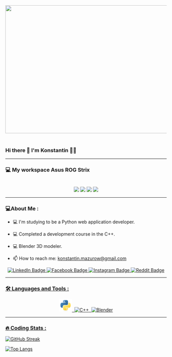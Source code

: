 <div align="center">
  <img src="https://img.freepik.com/premium-vector/coding-programmer-laptop-internet-work-concept-hand-drawn-hand-of-programmer-on-laptop-with-code-concept-sketch_160308-2737.jpg" width="600" height="400"/>
</div>

<div align="center"> 
   <img src="https://komarev.com/ghpvc/?username=KonstantinMazurow&style=for-the-badge&color=blue" alt=""/>
</div>
  
### Hi there 👋 I'm Konstantin 👨‍💻

---
### 💻 My workspace Asus ROG Strix<br/><br/>

<div align='center'>

  <img src="https://img.shields.io/badge/windows-%230078D6.svg?&style=for-the-badge&logo=windows&logoColor=white" />
  <img src="https://img.shields.io/badge/AMD%20-Ryzen%207%205800H-blue?style=for-the-badge&logo=AMD&logoColor=green" />
  <img src="https://img.shields.io/badge/RAM-16GB-%230071C5.svg?&style=for-the-badge&logoColor=white" />
  <img src="https://img.shields.io/badge/NVIDIA%20-RTX3050-success?style=for-the-badge&logo=nvidia&logoColor=white" />
</div>
 
---

### 💻About Me :
  
 - 💻 I'm studying to be a Python web application developer.

 - 💻 Completed a development course in the C++.
  
 - 💻 Blender 3D modeler.

 - :mailbox: How to reach me:  konstantin.mazurow@gmail.com
</div> 

<div align="center"> 
<a href="https://www.linkedin.com/in/konstantin-mazurow-626453137/"> <img src="https://img.shields.io/badge/LinkedIn-blue?style=for-the-badge&logo=linkedin&logoColor=white" alt="LinkedIn Badge"> 
<a href="https://www.facebook.com/mazurow.konstantin"> <img src="https://img.shields.io/badge/Facebook-1877F2?style=for-the-badge&logo=facebook&logoColor=white" alt="Facebook Badge">
<a href="https://www.instagram.com/mazurowkonstantin/"> <img src="https://img.shields.io/badge/Instagram-E4405F?style=for-the-badge&logo=instagram&logoColor=white" alt="Instagram Badge">
<a href="https://www.reddit.com/user/LazyGrodno"> <img src="https://img.shields.io/badge/Reddit-FF4500?style=for-the-badge&logo=reddit&logoColor=white" alt="Reddit Badge">

</div>  

---
  
### :hammer_and_wrench: Languages and Tools :
<div align="center">
<img src="https://github.com/devicons/devicon/blob/master/icons/python/python-original.svg" title="Python" alt="Python" width="40" height="40"/>&nbsp;
<img src="https://img.icons8.com/color/512/c-plus-plus-logo.png" title="С++" alt="С++" width="40" height="40"/>&nbsp;
<img src="https://upload.wikimedia.org/wikipedia/commons/thumb/0/0c/Blender_logo_no_text.svg/2560px-Blender_logo_no_text.svg.png" title="Blender" alt="Blender" width="40" height="40"/>
</div>    


---

### :fire: Coding Stats :

[![GitHub Streak](http://github-readme-streak-stats.herokuapp.com?user=KonstantinMazurow&theme=dark&hide_border=true&date_format=j%20M%5B%20Y%5D)](https://git.io/streak-stats)

[![Top Langs](https://github-readme-stats.vercel.app/api/top-langs/?username=KonstantinMazurow&layout=compact&theme=vision-friendly-dark)](https://github.com/anuraghazra/github-readme-stats)
</div>
<!--

